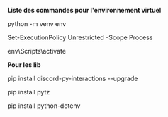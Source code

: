 **Liste des commandes pour l'environnement virtuel** 

python -m venv env

Set-ExecutionPolicy Unrestricted -Scope Process

env\Scripts\activate

**Pour les lib**

pip install discord-py-interactions --upgrade

pip install pytz

pip install python-dotenv

